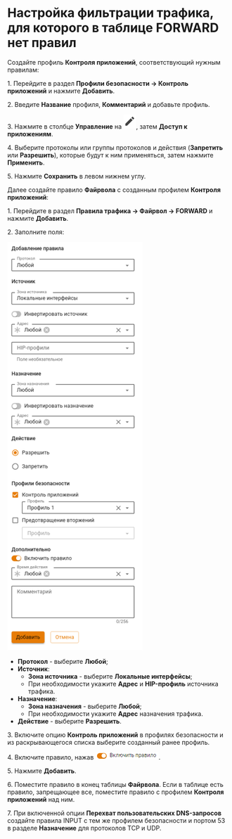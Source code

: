 # Настройка фильтрации трафика, для которого в таблице FORWARD нет правил

Создайте профиль **Контроля приложений**, соответствующий нужным правилам:

1\. Перейдите в раздел **Профили безопасности -> Контроль приложений** и нажмите **Добавить**.

2\. Введите **Название** профиля, **Комментарий** и добавьте профиль.

3\. Нажмите в столбце **Управление** на ![](/.gitbook/assets/icon-edit.png), затем **Доступ к приложениям**. 

4\. Выберите протоколы или группы протоколов и действия (**Запретить** или **Разрешить**), которые будут к ним применяться, затем нажмите **Применить**.

5\. Нажмите **Сохранить** в левом нижнем углу.

Далее создайте правило **Файрвола** с созданным профилем **Контроля приложений**:

1\. Перейдите в раздел **Правила трафика -> Файрвол -> FORWARD** и нажмите **Добавить**.

2\. Заполните поля:

![](/.gitbook/assets/firewall40.png)

* **Протокол** - выберите **Любой**;
* **Источник**:
  * **Зона источника** - выберите **Локальные интерфейсы**;
  * При необходимости укажите **Адрес** и **HIP-профиль** источника трафика.  
* **Назначение**:
  * **Зона назначения** - выберите **Любой**;
  * При необходимости укажите **Адрес** назначения трафика.
* **Действие** - выберите **Разрешить**.

3\. Включите опцию **Контроль приложений** в профилях безопасности и из раскрывающегося списка выберите созданный ранее профиль.

4\. Включите правило, нажав ![](/.gitbook/assets/icon-turn-on.png).

5\. Нажмите **Добавить**.

6\. Поместите правило в конец таблицы **Файрвола**. Если в таблице есть правило, запрещающее все, поместите правило с профилем **Контроля приложений** над ним.

7\. При включенной опции **Перехват пользовательских DNS-запросов** создайте правила INPUT с тем же профилем безопасности и портом 53 в разделе **Назначение** для протоколов TCP и UDP.